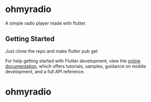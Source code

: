 # ohmyradio

A simple radio player made with flutter.

## Getting Started

Just clone the repo and make flutter pub get


For help getting started with Flutter development, view the
[online documentation](https://docs.flutter.dev/), which offers tutorials,
samples, guidance on mobile development, and a full API reference.
# ohmyradio
